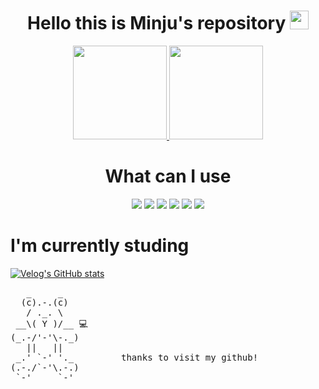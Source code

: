 
<div align="center">
    <h1> Hello this is Minju's repository <img width=30px src = "https://user-images.githubusercontent.com/77158595/144869536-29c92342-a4da-4f7d-b722-2e136af91e41.gif"/></h1>
    <a href="https://github.com/deli-ght">
  <img height="150em" src="https://github-readme-stats-eight-theta.vercel.app/api?username=deli-ght&show_icons=true&theme=graywhite &include_all_commits=true&count_private=true"/>
        <img height="150em" src="https://github-readme-stats-eight-theta.vercel.app/api/top-langs/?username=deli-ght&layout=compact&langs_count=8&theme=graywhite"/>
    </a>
</div>

<div align="center">
    <h1>What can I use</h1>
    <img src="https://img.shields.io/badge/-HTML-blue"/>
    <img src="https://img.shields.io/badge/-CSS-red"/>
    <img src="https://img.shields.io/badge/-Javascript-green"/>
    <img src="https://img.shields.io/badge/-Node.js-inactive"/>
    <img src="https://img.shields.io/badge/-React.js-yellow"/>
    <img src="https://img.shields.io/badge/-Next.js-ff96b4"/>
</div>

<h1>I'm currently studing</h1> 

[![Velog's GitHub stats](https://velog-readme-stats.vercel.app/api?name=deli-ght&color=dark)](https://velog.io/@deli-ght)


 <pre>
   _     _   
  (c).-.(c)  
   / ._. \        
 __\( Y )/__ 💻   
(_.-/'-'\-._)     
   ||   ||   
 _.' `-' '._         thanks to visit my github!
(.-./`-'\.-.)
 `-'     `-' 
 </pre>
